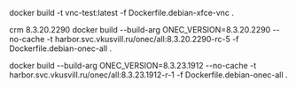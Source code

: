 
docker build -t vnc-test:latest -f Dockerfile.debian-xfce-vnc .

crm
8.3.20.2290
docker build --build-arg ONEC_VERSION=8.3.20.2290 --no-cache -t harbor.svc.vkusvill.ru/onec/all:8.3.20.2290-rc-5 -f Dockerfile.debian-onec-all .

docker build --build-arg ONEC_VERSION=8.3.23.1912 --no-cache -t harbor.svc.vkusvill.ru/onec/all:8.3.23.1912-r-1 -f Dockerfile.debian-onec-all .
